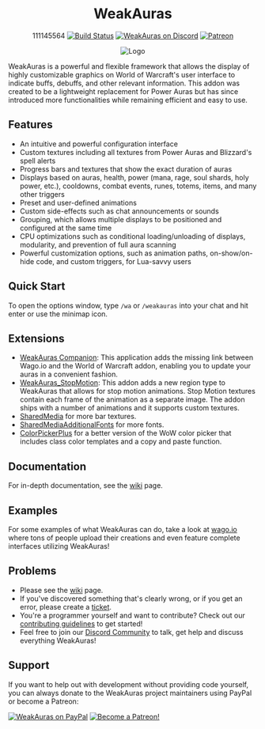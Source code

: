 <div align="center">
  

# WeakAuras

111145564
[![Build Status](https://github.com/WeakAuras/WeakAuras2/workflows/CI/badge.svg)](https://github.com/WeakAuras/WeakAuras2/actions?workflow=CI)
[![WeakAuras on Discord](https://img.shields.io/badge/discord-weakauras-738bd7.svg?style=flat)](https://discord.gg/weakauras) [![Patreon](https://img.shields.io/badge/patreon-donate-orange.svg)](https://www.patreon.com/weakauras)

![Logo](https://i.imgur.com/wwbxeCG.jpeg)
</div>

WeakAuras is a powerful and flexible framework that allows the display of highly customizable graphics on World of Warcraft's user interface to indicate buffs, debuffs, and other relevant information. This addon was created to be a lightweight replacement for Power Auras but has since introduced more functionalities while remaining efficient and easy to use.

## Features

* An intuitive and powerful configuration interface
* Custom textures including all textures from Power Auras and Blizzard's spell alerts
* Progress bars and textures that show the exact duration of auras
* Displays based on auras, health, power (mana, rage, soul shards, holy power, etc.), cooldowns, combat events, runes, totems, items, and many other triggers
* Preset and user-defined animations
* Custom side-effects such as chat announcements or sounds
* Grouping, which allows multiple displays to be positioned and configured at the same time
* CPU optimizations such as conditional loading/unloading of displays, modularity, and prevention of full aura scanning
* Powerful customization options, such as animation paths, on-show/on-hide code, and custom triggers, for Lua-savvy users

## Quick Start

To open the options window, type `/wa` or `/weakauras` into your chat and hit enter or use the minimap icon.

## Extensions

* [WeakAuras Companion](https://weakauras.wtf): This application adds the missing link between Wago.io and the World of Warcraft addon, enabling you to update your auras in a convenient fashion.
* [WeakAuras_StopMotion](https://www.curseforge.com/wow/addons/weakauras-stop-motion): This addon adds a new region type to WeakAuras that allows for stop motion animations. Stop Motion textures contain each frame of the animation as a separate image. The addon ships with a number of animations and it supports custom textures.
* [SharedMedia](https://www.curseforge.com/wow/addons/sharedmedia) for more bar textures.
* [SharedMediaAdditionalFonts](https://www.curseforge.com/wow/addons/shared-media-additional-fonts) for more fonts.
* [ColorPickerPlus](https://www.curseforge.com/wow/addons/colorpickerplus) for a better version of the WoW color picker that includes class color templates and a copy and paste function.

## Documentation

For in-depth documentation, see the [wiki](https://github.com/WeakAuras/WeakAuras2/wiki) page.

## Examples

For some examples of what WeakAuras can do, take a look at [wago.io](https://wago.io/) where tons of people upload their creations and even feature complete interfaces utilizing WeakAuras!

## Problems

* Please see the [wiki](https://github.com/WeakAuras/WeakAuras2/wiki) page.
* If you've discovered something that's clearly wrong, or if you get an error, please create a [ticket](https://github.com/WeakAuras/WeakAuras2/issues).
* You're a programmer yourself and want to contribute? Check out our [contributing guidelines](CONTRIBUTING.md) to get started!
* Feel free to join our [Discord Community](https://discord.gg/weakauras) to talk, get help and discuss everything WeakAuras!

## Support

If you want to help out with development without providing code yourself, you can always donate to the WeakAuras project maintainers using PayPal or become a Patreon:

[![WeakAuras on PayPal](https://www.paypalobjects.com/en_US/i/btn/btn_donateCC_LG.gif)](https://paypal.me/WeakAuras)  [![Become a Patreon!](https://c5.patreon.com/external/logo/become_a_patron_button.png)](https://www.patreon.com/bePatron?u=3216523)
